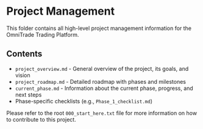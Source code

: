 # Project Management

This folder contains all high-level project management information for the OmniTrade Trading Platform.

## Contents

- `project_overview.md` - General overview of the project, its goals, and vision
- `project_roadmap.md` - Detailed roadmap with phases and milestones
- `current_phase.md` - Information about the current phase, progress, and next steps
- Phase-specific checklists (e.g., `Phase_1_checklist.md`)

Please refer to the root `000_start_here.txt` file for more information on how to contribute to this project.
